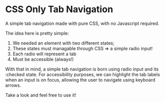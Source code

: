 CSS Only Tab Navigation
==========

A simple tab navigation made with pure CSS, with no Javascript required.

The idea here is pretty simple:

1. We needed an element with two different states;
2. These states must managable through CSS => a simple radio input!
3. Each radio will represent a tab
4. Must be accessible (always!)

With that in mind, a simple tab navigation is born using radio input and its :checked state. 
For accessibility purposes, we can highlight the tab labels when an input is on focus, allowing the user to navigate using keyboard arrows.

Take a look and feel free to use it!
